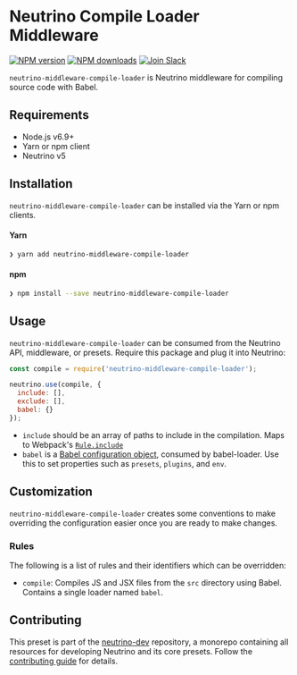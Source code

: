 # Neutrino Compile Loader Middleware
[![NPM version][npm-image]][npm-url] [![NPM downloads][npm-downloads]][npm-url] [![Join Slack][slack-image]][slack-url]

`neutrino-middleware-compile-loader` is Neutrino middleware for compiling source code with Babel.

## Requirements

- Node.js v6.9+
- Yarn or npm client
- Neutrino v5

## Installation

`neutrino-middleware-compile-loader` can be installed via the Yarn or npm clients.

#### Yarn

```bash
❯ yarn add neutrino-middleware-compile-loader
```

#### npm

```bash
❯ npm install --save neutrino-middleware-compile-loader
```

## Usage

`neutrino-middleware-compile-loader` can be consumed from the Neutrino API, middleware, or presets. Require this package
and plug it into Neutrino:

```js
const compile = require('neutrino-middleware-compile-loader');

neutrino.use(compile, {
  include: [],
  exclude: [],
  babel: {}
});
```

- `include` should be an array of paths to include in the compilation. Maps to Webpack's
[`Rule.include`](https://webpack.js.org/configuration/module/#rule-include)
- `babel` is a [Babel configuration object](https://babeljs.io/docs/usage/api/#options), consumed by babel-loader. Use
this to set properties such as `presets`, `plugins`, and `env`.

## Customization

`neutrino-middleware-compile-loader` creates some conventions to make overriding the configuration easier once you are
ready to make changes.

### Rules

The following is a list of rules and their identifiers which can be overridden:

- `compile`: Compiles JS and JSX files from the `src` directory using Babel. Contains a single loader named `babel`.

## Contributing

This preset is part of the [neutrino-dev](https://github.com/mozilla-neutrino/neutrino-dev) repository, a monorepo
containing all resources for developing Neutrino and its core presets. Follow the
[contributing guide](https://neutrino.js.org/contributing) for details.

[npm-image]: https://img.shields.io/npm/v/neutrino-middleware-compile-loader.svg
[npm-downloads]: https://img.shields.io/npm/dt/neutrino-middleware-compile-loader.svg
[npm-url]: https://npmjs.org/package/neutrino-middleware-compile-loader
[slack-image]: https://neutrino-slack.herokuapp.com/badge.svg
[slack-url]: https://neutrino-slack.herokuapp.com/
